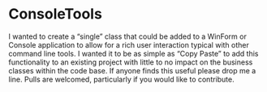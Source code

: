 # ConsoleTools
I wanted to create a “single” class that could be added to a WinForm or Console application to allow for a rich user interaction typical with other command line tools. I wanted it to be as simple as “Copy Paste” to add this functionality to an existing project with little to no impact on the business classes within the code base. 
If anyone finds this useful please drop me a line. Pulls are welcomed, particularly if you would like to contribute.
